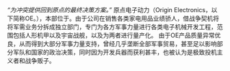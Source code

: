 *“为冲突提供回到原点的最终决策方案。”*
原点电子动力（Origin Electronics，以下简称OE。），本部位于。由于公司在销售各类家电用品业绩骄人，借战争契机将将军需业务分拆成独立部门，专门为各方军事力量进行各类电子机械开发工程，范围包括人形机甲以及宇宙战舰，以及为两者进行量产化。
由于OE产品质量异常优良，从而得到大部分军事力量支持，曾经几乎垄断全部军事贸易，甚至足以影响部分军队和国家的政治决策，同时因为开发兵器而获利甚丰，也被认为是极致投机主义者和战争贩子。